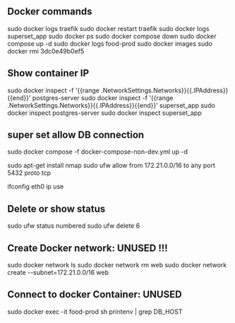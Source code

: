 ## Docker commands
sudo docker logs traefik
sudo docker restart traefik
sudo docker logs superset_app
sudo docker ps
sudo docker compose down
sudo docker compose up -d
sudo docker logs food-prod
sudo docker images
sudo docker rmi 3dc0e49b0ef5
## Show container IP
sudo docker inspect -f '{{range .NetworkSettings.Networks}}{{.IPAddress}}{{end}}' postgres-server
sudo docker inspect -f '{{range .NetworkSettings.Networks}}{{.IPAddress}}{{end}}' superset_app
sudo docker inspect postgres-server
sudo docker inspect superset_app

## super set allow DB connection
sudo docker compose -f docker-compose-non-dev.yml up -d

sudo apt-get install nmap
sudo ufw allow from 172.21.0.0/16 to any port 5432 proto tcp

ifconfig
eth0 ip use

## Delete or show status 
sudo ufw status numbered
sudo ufw delete 6


## Create Docker network: UNUSED !!!
sudo docker network ls
sudo docker network rm web
sudo docker network create --subnet=172.21.0.0/16 web

## Connect to docker Container: UNUSED
sudo docker exec -it food-prod sh
printenv | grep DB_HOST